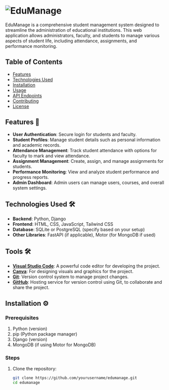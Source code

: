 # ![EduManage](https://img.shields.io/badge/EduManage-Student%20Management%20System-blue) 

EduManage is a comprehensive student management system designed to streamline the administration of educational institutions. This web application allows administrators, faculty, and students to manage various aspects of student life, including attendance, assignments, and performance monitoring.


## Table of Contents

- [Features](#features)
- [Technologies Used](#technologies-used)
- [Installation](#installation)
- [Usage](#usage)
- [API Endpoints](#api-endpoints)
- [Contributing](#contributing)
- [License](#license)

## Features 🚀

- **User Authentication**: Secure login for students and faculty.
- **Student Profiles**: Manage student details such as personal information and academic records.
- **Attendance Management**: Track student attendance with options for faculty to mark and view attendance.
- **Assignment Management**: Create, assign, and manage assignments for students.
- **Performance Monitoring**: View and analyze student performance and progress reports.
- **Admin Dashboard**: Admin users can manage users, courses, and overall system settings.


## Technologies Used 🛠️

- **Backend**: Python, Django
- **Frontend**: HTML, CSS, JavaScript, Tailwind CSS
- **Database**: SQLite or PostgreSQL (specify based on your setup)
- **Other Libraries**: FastAPI (if applicable), Motor (for MongoDB if used)

## Tools 🛠️

- **[Visual Studio Code](https://code.visualstudio.com/)**: A powerful code editor for developing the project.
- **[Canva](https://www.canva.com/)**: For designing visuals and graphics for the project.
- **[Git](https://git-scm.com/)**: Version control system to manage project changes.
- **[GitHub](https://github.com/)**: Hosting service for version control using Git, to collaborate and share the project.


## Installation ⚙️

### Prerequisites

1. Python (version)
2. pip (Python package manager)
3. Django (version)
4. MongoDB (if using Motor for MongoDB)


### Steps

1. Clone the repository:

   ```bash
   git clone https://github.com/yourusername/edumanage.git
   cd edumanage
